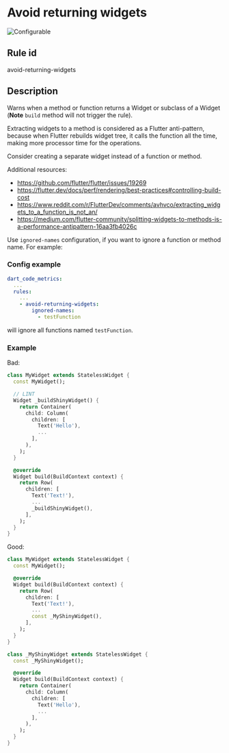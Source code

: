 # Avoid returning widgets

![Configurable](https://img.shields.io/badge/-configurable-informational)

## Rule id

avoid-returning-widgets

## Description

Warns when a method or function returns a Widget or subclass of a Widget (**Note** `build` method will not trigger the rule).

Extracting widgets to a method is considered as a Flutter anti-pattern, because when Flutter rebuilds widget tree, it calls the function all the time, making more processor time for the operations.

Consider creating a separate widget instead of a function or method.

Additional resources:

* <https://github.com/flutter/flutter/issues/19269>
* <https://flutter.dev/docs/perf/rendering/best-practices#controlling-build-cost>
* <https://www.reddit.com/r/FlutterDev/comments/avhvco/extracting_widgets_to_a_function_is_not_an/>
* <https://medium.com/flutter-community/splitting-widgets-to-methods-is-a-performance-antipattern-16aa3fb4026c>

Use `ignored-names` configuration, if you want to ignore a function or method name. For example:

### Config example

```yaml
dart_code_metrics:
  ...
  rules:
    ...
    - avoid-returning-widgets:
        ignored-names:
          - testFunction
```

will ignore all functions named `testFunction`.

### Example

Bad:

```dart
class MyWidget extends StatelessWidget {
  const MyWidget();

  // LINT
  Widget _buildShinyWidget() {
    return Container(
      child: Column(
        children: [
          Text('Hello'),
          ...
        ],
      ),
    );
  }

  @override
  Widget build(BuildContext context) {
    return Row(
      children: [
        Text('Text!'),
        ...
        _buildShinyWidget(),
      ],
    );
  }
}
```

Good:

```dart
class MyWidget extends StatelessWidget {
  const MyWidget();

  @override
  Widget build(BuildContext context) {
    return Row(
      children: [
        Text('Text!'),
        ...
        const _MyShinyWidget(),
      ],
    );
  }
}

class _MyShinyWidget extends StatelessWidget {
  const _MyShinyWidget();

  @override
  Widget build(BuildContext context) {
    return Container(
      child: Column(
        children: [
          Text('Hello'),
          ...
        ],
      ),
    );
  }
}
```
